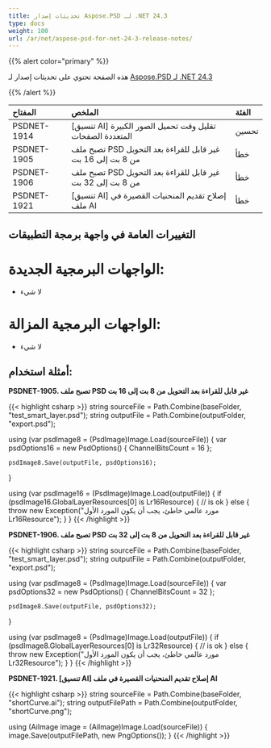 ```yaml
---
title: تحديثات إصدار Aspose.PSD لـ .NET 24.3
type: docs
weight: 100
url: /ar/net/aspose-psd-for-net-24-3-release-notes/
---
```


{{% alert color="primary" %}}

هذه الصفحة تحتوي على تحديثات إصدار لـ [Aspose.PSD لـ .NET 24.3](https://www.nuget.org/packages/Aspose.PSD/)

{{% /alert %}}

| **المفتاح**     | **الملخص**                                                          | **الفئة** |
|:------------|:---------------------------------------------------------------------|:------------|
| PSDNET-1914 | [تنسيق AI] تقليل وقت تحميل الصور الكبيرة المتعددة الصفحات       |     تحسين     |
| PSDNET-1905 | تصبح ملف PSD غير قابل للقراءة بعد التحويل من 8 بت إلى 16 بت |     خطأ     |
| PSDNET-1906 | تصبح ملف PSD غير قابل للقراءة بعد التحويل من 8 بت إلى 32 بت |     خطأ     |
| PSDNET-1921 | [تنسيق AI] إصلاح تقديم المنحنيات القصيرة في ملف AI                 |     خطأ     |

## **التغييرات العامة في واجهة برمجة التطبيقات**
# **الواجهات البرمجية الجديدة:**
- لا شيء

# **الواجهات البرمجية المزالة:**
- لا شيء

## **أمثلة استخدام:**

**PSDNET-1905. تصبح ملف PSD غير قابل للقراءة بعد التحويل من 8 بت إلى 16 بت**

{{< highlight csharp >}}
string sourceFile = Path.Combine(baseFolder, "test_smart_layer.psd");
string outputFile = Path.Combine(outputFolder, "export.psd");

using (var psdImage8 = (PsdImage)Image.Load(sourceFile))
{
    var psdOptions16 = new PsdOptions()
    {
        ChannelBitsCount = 16
    };

    psdImage8.Save(outputFile, psdOptions16);
}

using (var psdImage16 = (PsdImage)Image.Load(outputFile))
{
    if (psdImage16.GlobalLayerResources[0] is Lr16Resource)
    {
        // is ok
    }
    else
    {
        throw new Exception("مورد عالمي خاطئ، يجب أن يكون المورد الأول Lr16Resource");
    }
}
{{< /highlight >}}

**PSDNET-1906. تصبح ملف PSD غير قابل للقراءة بعد التحويل من 8 بت إلى 32 بت**

{{< highlight csharp >}}
string sourceFile = Path.Combine(baseFolder, "test_smart_layer.psd");
string outputFile = Path.Combine(outputFolder, "export.psd");

using (var psdImage8 = (PsdImage)Image.Load(sourceFile))
{
    var psdOptions32 = new PsdOptions()
    {
        ChannelBitsCount = 32
    };

    psdImage8.Save(outputFile, psdOptions32);
}

using (var psdImage8 = (PsdImage)Image.Load(outputFile))
{
    if (psdImage8.GlobalLayerResources[0] is Lr32Resource)
    {
        // is ok
    }
    else
    {
        throw new Exception("مورد عالمي خاطئ، يجب أن يكون المورد الأول Lr32Resource");
    }
}
{{< /highlight >}}

**PSDNET-1921. [تنسيق AI] إصلاح تقديم المنحنيات القصيرة في ملف AI**

{{< highlight csharp >}}
string sourceFile = Path.Combine(baseFolder, "shortCurve.ai");
string outputFilePath = Path.Combine(outputFolder, "shortCurve.png");

using (AiImage image = (AiImage)Image.Load(sourceFile))
{
    image.Save(outputFilePath, new PngOptions());
}
{{< /highlight >}}